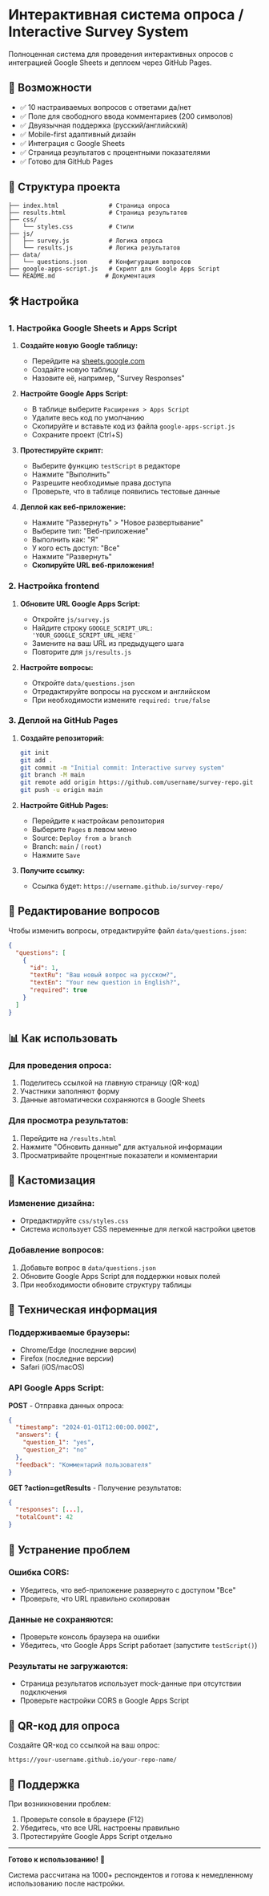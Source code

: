 # Интерактивная система опроса / Interactive Survey System

Полноценная система для проведения интерактивных опросов с интеграцией Google Sheets и деплоем через GitHub Pages.

## 🚀 Возможности

- ✅ 10 настраиваемых вопросов с ответами да/нет
- ✅ Поле для свободного ввода комментариев (200 символов)
- ✅ Двуязычная поддержка (русский/английский)
- ✅ Mobile-first адаптивный дизайн
- ✅ Интеграция с Google Sheets
- ✅ Страница результатов с процентными показателями
- ✅ Готово для GitHub Pages

## 📁 Структура проекта

```
├── index.html              # Страница опроса
├── results.html            # Страница результатов
├── css/
│   └── styles.css          # Стили
├── js/
│   ├── survey.js           # Логика опроса
│   └── results.js          # Логика результатов
├── data/
│   └── questions.json      # Конфигурация вопросов
├── google-apps-script.js   # Скрипт для Google Apps Script
└── README.md              # Документация
```

## 🛠 Настройка

### 1. Настройка Google Sheets и Apps Script

1. **Создайте новую Google таблицу:**
   - Перейдите на [sheets.google.com](https://sheets.google.com)
   - Создайте новую таблицу
   - Назовите её, например, "Survey Responses"

2. **Настройте Google Apps Script:**
   - В таблице выберите `Расширения > Apps Script`
   - Удалите весь код по умолчанию
   - Скопируйте и вставьте код из файла `google-apps-script.js`
   - Сохраните проект (Ctrl+S)

3. **Протестируйте скрипт:**
   - Выберите функцию `testScript` в редакторе
   - Нажмите "Выполнить"
   - Разрешите необходимые права доступа
   - Проверьте, что в таблице появились тестовые данные

4. **Деплой как веб-приложение:**
   - Нажмите "Развернуть" > "Новое развертывание"
   - Выберите тип: "Веб-приложение"
   - Выполнить как: "Я"
   - У кого есть доступ: "Все"
   - Нажмите "Развернуть"
   - **Скопируйте URL веб-приложения!**

### 2. Настройка frontend

1. **Обновите URL Google Apps Script:**
   - Откройте `js/survey.js`
   - Найдите строку `GOOGLE_SCRIPT_URL: 'YOUR_GOOGLE_SCRIPT_URL_HERE'`
   - Замените на ваш URL из предыдущего шага
   - Повторите для `js/results.js`

2. **Настройте вопросы:**
   - Откройте `data/questions.json`
   - Отредактируйте вопросы на русском и английском
   - При необходимости измените `required: true/false`

### 3. Деплой на GitHub Pages

1. **Создайте репозиторий:**
   ```bash
   git init
   git add .
   git commit -m "Initial commit: Interactive survey system"
   git branch -M main
   git remote add origin https://github.com/username/survey-repo.git
   git push -u origin main
   ```

2. **Настройте GitHub Pages:**
   - Перейдите к настройкам репозитория
   - Выберите `Pages` в левом меню
   - Source: `Deploy from a branch`
   - Branch: `main` / `(root)`
   - Нажмите `Save`

3. **Получите ссылку:**
   - Ссылка будет: `https://username.github.io/survey-repo/`

## 📝 Редактирование вопросов

Чтобы изменить вопросы, отредактируйте файл `data/questions.json`:

```json
{
  "questions": [
    {
      "id": 1,
      "textRu": "Ваш новый вопрос на русском?",
      "textEn": "Your new question in English?",
      "required": true
    }
  ]
}
```

## 📊 Как использовать

### Для проведения опроса:

1. Поделитесь ссылкой на главную страницу (QR-код)
2. Участники заполняют форму
3. Данные автоматически сохраняются в Google Sheets

### Для просмотра результатов:

1. Перейдите на `/results.html`
2. Нажмите "Обновить данные" для актуальной информации
3. Просматривайте процентные показатели и комментарии

## 🎨 Кастомизация

### Изменение дизайна:
- Отредактируйте `css/styles.css`
- Система использует CSS переменные для легкой настройки цветов

### Добавление вопросов:
1. Добавьте вопрос в `data/questions.json`
2. Обновите Google Apps Script для поддержки новых полей
3. При необходимости обновите структуру таблицы

## 🔧 Техническая информация

### Поддерживаемые браузеры:
- Chrome/Edge (последние версии)
- Firefox (последние версии)  
- Safari (iOS/macOS)

### API Google Apps Script:

**POST** - Отправка данных опроса:
```json
{
  "timestamp": "2024-01-01T12:00:00.000Z",
  "answers": {
    "question_1": "yes",
    "question_2": "no"
  },
  "feedback": "Комментарий пользователя"
}
```

**GET ?action=getResults** - Получение результатов:
```json
{
  "responses": [...],
  "totalCount": 42
}
```

## 🚨 Устранение проблем

### Ошибка CORS:
- Убедитесь, что веб-приложение развернуто с доступом "Все"
- Проверьте, что URL правильно скопирован

### Данные не сохраняются:
- Проверьте консоль браузера на ошибки
- Убедитесь, что Google Apps Script работает (запустите `testScript()`)

### Результаты не загружаются:
- Страница результатов использует mock-данные при отсутствии подключения
- Проверьте настройки CORS в Google Apps Script

## 📱 QR-код для опроса

Создайте QR-код со ссылкой на ваш опрос:
```
https://your-username.github.io/your-repo-name/
```

## 🤝 Поддержка

При возникновении проблем:
1. Проверьте console в браузере (F12)
2. Убедитесь, что все URL настроены правильно
3. Протестируйте Google Apps Script отдельно

---

**Готово к использованию!** 🎉

Система рассчитана на 1000+ респондентов и готова к немедленному использованию после настройки. 